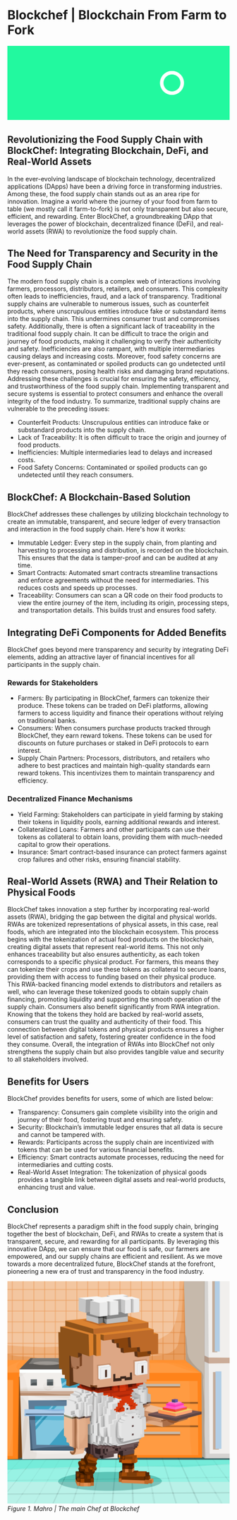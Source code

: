 # Blockchef | Blockchain From Farm to Fork
![Blockchef | Header](./Assets/HEader.png)

## Revolutionizing the Food Supply Chain with BlockChef: Integrating Blockchain, DeFi, and Real-World Assets
In the ever-evolving landscape of blockchain technology, decentralized applications (DApps) have been a driving force in transforming industries. Among these, the food supply chain stands out as an area ripe for innovation. Imagine a world where the journey of your food from farm to table (we mostly call it farm-to-fork) is not only transparent but also secure, efficient, and rewarding. Enter BlockChef, a groundbreaking DApp that leverages the power of blockchain, decentralized finance (DeFi), and real-world assets (RWA) to revolutionize the food supply chain.

## The Need for Transparency and Security in the Food Supply Chain
The modern food supply chain is a complex web of interactions involving farmers, processors, distributors, retailers, and consumers. This complexity often leads to inefficiencies, fraud, and a lack of transparency. Traditional supply chains are vulnerable to numerous issues, such as counterfeit products, where unscrupulous entities introduce fake or substandard items into the supply chain. This undermines consumer trust and compromises safety.
Additionally, there is often a significant lack of traceability in the traditional food supply chain. It can be difficult to trace the origin and journey of food products, making it challenging to verify their authenticity and safety. Inefficiencies are also rampant, with multiple intermediaries causing delays and increasing costs. Moreover, food safety concerns are ever-present, as contaminated or spoiled products can go undetected until they reach consumers, posing health risks and damaging brand reputations.
Addressing these challenges is crucial for ensuring the safety, efficiency, and trustworthiness of the food supply chain. Implementing transparent and secure systems is essential to protect consumers and enhance the overall integrity of the food industry.
To summarize, traditional supply chains are vulnerable to the preceding issues:
* Counterfeit Products: Unscrupulous entities can introduce fake or substandard products into the supply chain.
* Lack of Traceability: It is often difficult to trace the origin and journey of food products.
* Inefficiencies: Multiple intermediaries lead to delays and increased costs.
* Food Safety Concerns: Contaminated or spoiled products can go undetected until they reach consumers.

## BlockChef: A Blockchain-Based Solution
BlockChef addresses these challenges by utilizing blockchain technology to create an immutable, transparent, and secure ledger of every transaction and interaction in the food supply chain. Here's how it works:
* Immutable Ledger: Every step in the supply chain, from planting and harvesting to processing and distribution, is recorded on the blockchain. This ensures that the data is tamper-proof and can be audited at any time.
* Smart Contracts: Automated smart contracts streamline transactions and enforce agreements without the need for intermediaries. This reduces costs and speeds up processes.
* Traceability: Consumers can scan a QR code on their food products to view the entire journey of the item, including its origin, processing steps, and transportation details. This builds trust and ensures food safety.


## Integrating DeFi Components for Added Benefits
BlockChef goes beyond mere transparency and security by integrating DeFi elements, adding an attractive layer of financial incentives for all participants in the supply chain.

### Rewards for Stakeholders
* Farmers: By participating in BlockChef, farmers can tokenize their produce. These tokens can be traded on DeFi platforms, allowing farmers to access liquidity and finance their operations without relying on traditional banks.
* Consumers: When consumers purchase products tracked through BlockChef, they earn reward tokens. These tokens can be used for discounts on future purchases or staked in DeFi protocols to earn interest.
* Supply Chain Partners: Processors, distributors, and retailers who adhere to best practices and maintain high-quality standards earn reward tokens. This incentivizes them to maintain transparency and efficiency.

### Decentralized Finance Mechanisms
* Yield Farming: Stakeholders can participate in yield farming by staking their tokens in liquidity pools, earning additional rewards and interest.
* Collateralized Loans: Farmers and other participants can use their tokens as collateral to obtain loans, providing them with much-needed capital to grow their operations.
* Insurance: Smart contract-based insurance can protect farmers against crop failures and other risks, ensuring financial stability.


## Real-World Assets (RWA) and Their Relation to Physical Foods
BlockChef takes innovation a step further by incorporating real-world assets (RWA), bridging the gap between the digital and physical worlds. RWAs are tokenized representations of physical assets, in this case, real foods, which are integrated into the blockchain ecosystem. This process begins with the tokenization of actual food products on the blockchain, creating digital assets that represent real-world items. This not only enhances traceability but also ensures authenticity, as each token corresponds to a specific physical product.
For farmers, this means they can tokenize their crops and use these tokens as collateral to secure loans, providing them with access to funding based on their physical produce. This RWA-backed financing model extends to distributors and retailers as well, who can leverage these tokenized goods to obtain supply chain financing, promoting liquidity and supporting the smooth operation of the supply chain.
Consumers also benefit significantly from RWA integration. Knowing that the tokens they hold are backed by real-world assets, consumers can trust the quality and authenticity of their food. This connection between digital tokens and physical products ensures a higher level of satisfaction and safety, fostering greater confidence in the food they consume. Overall, the integration of RWAs into BlockChef not only strengthens the supply chain but also provides tangible value and security to all stakeholders involved.

## Benefits for Users
BlockChef provides benefits for users, some of which are listed below:
* Transparency: Consumers gain complete visibility into the origin and journey of their food, fostering trust and ensuring safety.
* Security: Blockchain’s immutable ledger ensures that all data is secure and cannot be tampered with.
* Rewards: Participants across the supply chain are incentivized with tokens that can be used for various financial benefits.
* Efficiency: Smart contracts automate processes, reducing the need for intermediaries and cutting costs.
* Real-World Asset Integration: The tokenization of physical goods provides a tangible link between digital assets and real-world products, enhancing trust and value.

## Conclusion
BlockChef represents a paradigm shift in the food supply chain, bringing together the best of blockchain, DeFi, and RWAs to create a system that is transparent, secure, and rewarding for all participants. By leveraging this innovative DApp, we can ensure that our food is safe, our farmers are empowered, and our supply chains are efficient and resilient. As we move towards a more decentralized future, BlockChef stands at the forefront, pioneering a new era of trust and transparency in the food industry.

![Mahro | Blockchef Mascot](./Assets/Mascot.png)
*Figure 1. Mahro | The main Chef at Blockchef*

